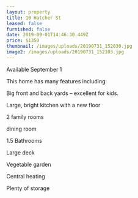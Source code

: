 ```yaml
---
layout: property
title: 10 Hatcher St
leased: false
furnished: false
date: 2019-09-01T14:46:30.449Z
price: $1350
thumbnail: /images/uploads/20190731_152030.jpg
image2: /images/uploads/20190731_152103.jpg
---
```

Available September 1 

This home has many features including:



Big front and back yards – excellent for kids.

Large, bright kitchen with a new floor

2 family rooms

dining room

1.5 Bathrooms

Large deck

Vegetable garden

Central heating

Plenty of storage
